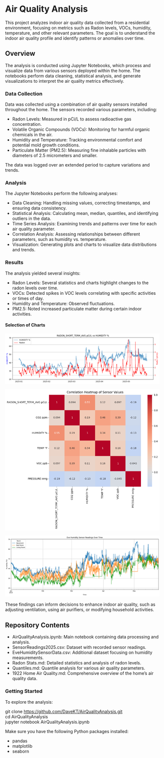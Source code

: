 # Air Quality Analysis

This project analyzes indoor air quality data collected from a residential environment, focusing on metrics such as Radon levels, VOCs, humidity, temperature, and other relevant parameters. The goal is to understand the indoor air quality profile and identify patterns or anomalies over time.

## Overview

The analysis is conducted using Jupyter Notebooks, which process and visualize data from various sensors deployed within the home. The notebooks perform data cleaning, statistical analysis, and generate visualizations to interpret the air quality metrics effectively.

### Data Collection

Data was collected using a combination of air quality sensors installed throughout the home. The sensors recorded various parameters, including:

* Radon Levels: Measured in pCi/L to assess radioactive gas concentration.
* Volatile Organic Compounds (VOCs): Monitoring for harmful organic chemicals in the air.
* Humidity and Temperature: Tracking environmental comfort and potential mold growth conditions.
* Particulate Matter (PM2.5): Measuring fine inhalable particles with diameters of 2.5 micrometers and smaller.

The data was logged over an extended period to capture variations and trends.

### Analysis

The Jupyter Notebooks perform the following analyses:

* Data Cleaning: Handling missing values, correcting timestamps, and ensuring data consistency.
* Statistical Analysis: Calculating mean, median, quantiles, and identifying outliers in the data.
* Time Series Analysis: Examining trends and patterns over time for each air quality parameter.
* Correlation Analysis: Assessing relationships between different parameters, such as humidity vs. temperature.
* Visualization: Generating plots and charts to visualize data distributions and trends.

### Results

The analysis yielded several insights:

* Radon Levels: Several statistics and charts highlight changes to the radon levels over time.
* VOCs: Detected spikes in VOC levels correlating with specific activities or times of day.
* Humidity and Temperature: Observed fluctuations.
* PM2.5: Noted increased particulate matter during certain indoor activities.

#### Selection of Charts

!["radon and humity chart"](images/RadonandHumidityLine.png)

!["correlation of environment features"](images/RadonCorr.png)

!["humidity levels on three separate floors in the same building plotted over time"](images/FloorHumity.png)

These findings can inform decisions to enhance indoor air quality, such as adjusting ventilation, using air purifiers, or modifying household activities.

## Repository Contents

* AirQualityAnalysis.ipynb: Main notebook containing data processing and analysis.
* SensorReadings2025.csv: Dataset with recorded sensor readings.
* EveHumiditySensorData.csv: Additional dataset focusing on humidity measurements.
* Radon Stats.md: Detailed statistics and analysis of radon levels.
* Quantiles.md: Quantile analysis for various air quality parameters.
* 1922 Home Air Quality.md: Comprehensive overview of the home’s air quality data.

### Getting Started

To explore the analysis:

git clone https://github.com/DaveKT/AirQualityAnalysis.git </br>
cd AirQualityAnalysis </br>
jupyter notebook AirQualityAnalysis.ipynb </br>

Make sure you have the following Python packages installed:

* pandas
* matplotlib
* seaborn

